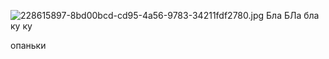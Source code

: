 ![228615897-8bd00bcd-cd95-4a56-9783-34211fdf2780.jpg](..%2F..%2F..%2F9521%7E1%2FAppData%2FLocal%2FTemp%2F228615897-8bd00bcd-cd95-4a56-9783-34211fdf2780.jpg)
Бла БЛа бла 
ку ку


опаньки